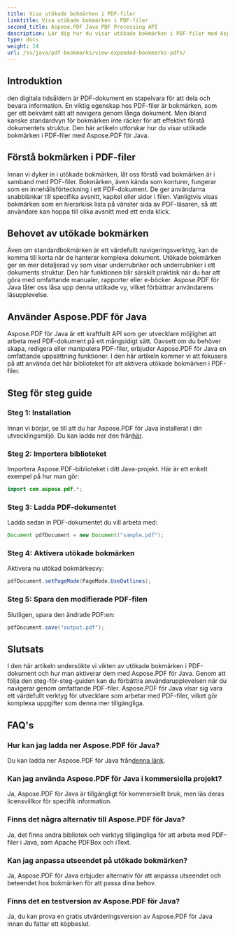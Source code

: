 ```yaml
---
title: Visa utökade bokmärken i PDF-filer
linktitle: Visa utökade bokmärken i PDF-filer
second_title: Aspose.PDF Java PDF Processing API
description: Lär dig hur du visar utökade bokmärken i PDF-filer med Aspose.PDF för Java. Förbättra dokumentnavigering med steg-för-steg-vägledning.
type: docs
weight: 14
url: /sv/java/pdf-bookmarks/view-expanded-bookmarks-pdfs/
---
```


## Introduktion

den digitala tidsåldern är PDF-dokument en stapelvara för att dela och bevara information. En viktig egenskap hos PDF-filer är bokmärken, som ger ett bekvämt sätt att navigera genom långa dokument. Men ibland kanske standardvyn för bokmärken inte räcker för att effektivt förstå dokumentets struktur. Den här artikeln utforskar hur du visar utökade bokmärken i PDF-filer med Aspose.PDF för Java.

## Förstå bokmärken i PDF-filer

Innan vi dyker in i utökade bokmärken, låt oss förstå vad bokmärken är i samband med PDF-filer. Bokmärken, även kända som konturer, fungerar som en innehållsförteckning i ett PDF-dokument. De ger användarna snabblänkar till specifika avsnitt, kapitel eller sidor i filen. Vanligtvis visas bokmärken som en hierarkisk lista på vänster sida av PDF-läsaren, så att användare kan hoppa till olika avsnitt med ett enda klick.

## Behovet av utökade bokmärken

Även om standardbokmärken är ett värdefullt navigeringsverktyg, kan de komma till korta när de hanterar komplexa dokument. Utökade bokmärken ger en mer detaljerad vy som visar underrubriker och underrubriker i ett dokuments struktur. Den här funktionen blir särskilt praktisk när du har att göra med omfattande manualer, rapporter eller e-böcker. Aspose.PDF för Java låter oss låsa upp denna utökade vy, vilket förbättrar användarens läsupplevelse.

## Använder Aspose.PDF för Java

Aspose.PDF för Java är ett kraftfullt API som ger utvecklare möjlighet att arbeta med PDF-dokument på ett mångsidigt sätt. Oavsett om du behöver skapa, redigera eller manipulera PDF-filer, erbjuder Aspose.PDF för Java en omfattande uppsättning funktioner. I den här artikeln kommer vi att fokusera på att använda det här biblioteket för att aktivera utökade bokmärken i PDF-filer.

## Steg för steg guide

### Steg 1: Installation
 Innan vi börjar, se till att du har Aspose.PDF för Java installerat i din utvecklingsmiljö. Du kan ladda ner den från[här](https://releases.aspose.com/pdf/java/).

### Steg 2: Importera biblioteket
Importera Aspose.PDF-biblioteket i ditt Java-projekt. Här är ett enkelt exempel på hur man gör:

```java
import com.aspose.pdf.*;
```

### Steg 3: Ladda PDF-dokumentet
Ladda sedan in PDF-dokumentet du vill arbeta med:

```java
Document pdfDocument = new Document("sample.pdf");
```

### Steg 4: Aktivera utökade bokmärken
Aktivera nu utökad bokmärkesvy:

```java
pdfDocument.setPageMode(PageMode.UseOutlines);
```

### Steg 5: Spara den modifierade PDF-filen
Slutligen, spara den ändrade PDF:en:

```java
pdfDocument.save("output.pdf");
```

## Slutsats

I den här artikeln undersökte vi vikten av utökade bokmärken i PDF-dokument och hur man aktiverar dem med Aspose.PDF för Java. Genom att följa den steg-för-steg-guiden kan du förbättra användarupplevelsen när du navigerar genom omfattande PDF-filer. Aspose.PDF för Java visar sig vara ett värdefullt verktyg för utvecklare som arbetar med PDF-filer, vilket gör komplexa uppgifter som denna mer tillgängliga.

## FAQ's

### Hur kan jag ladda ner Aspose.PDF för Java?

 Du kan ladda ner Aspose.PDF för Java från[denna länk](https://releases.aspose.com/pdf/java/).

### Kan jag använda Aspose.PDF för Java i kommersiella projekt?

Ja, Aspose.PDF för Java är tillgängligt för kommersiellt bruk, men läs deras licensvillkor för specifik information.

### Finns det några alternativ till Aspose.PDF för Java?

Ja, det finns andra bibliotek och verktyg tillgängliga för att arbeta med PDF-filer i Java, som Apache PDFBox och iText.

### Kan jag anpassa utseendet på utökade bokmärken?

Ja, Aspose.PDF för Java erbjuder alternativ för att anpassa utseendet och beteendet hos bokmärken för att passa dina behov.

### Finns det en testversion av Aspose.PDF för Java?

Ja, du kan prova en gratis utvärderingsversion av Aspose.PDF för Java innan du fattar ett köpbeslut.